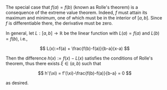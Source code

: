 The special case that $f(a)=f(b)$ (known as Rolle's theorem) 
is a consequence of the extreme value theorem. Indeed, $f$ must attain 
its maximum and minimum, one of which must be in the interior of $[a,b]$. 
Since $f$ is differentiable there, the derivative must be zero.

In general, let $L:[a,b]\to\mathbb R$ be the linear function 
with $L(a)=f(a)$ and $L(b)=f(b)$, i.e.,

$$
L(x):=f(a) + \frac{f(b)-f(a)}{b-a}(x-a)
$$

Then the difference $h(x):=f(x)-L(x)$ satisfies the conditions 
of Rolle's theorem, thus there exists $\xi\in (a,b)$ such 
that

$$
h'(\xi) = f'(\xi)-\frac{f(b)-f(a)}{b-a} = 0
$$

as desired.
